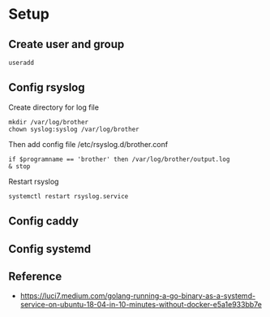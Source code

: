 # Setup
## Create user and group
```shell
useradd
```

## Config rsyslog
Create directory for log file
```shell
mkdir /var/log/brother
chown syslog:syslog /var/log/brother
```
Then add config file /etc/rsyslog.d/brother.conf
```shell
if $programname == 'brother' then /var/log/brother/output.log
& stop
```
Restart rsyslog
```shell
systemctl restart rsyslog.service
```

## Config caddy
## Config systemd

## Reference
- https://luci7.medium.com/golang-running-a-go-binary-as-a-systemd-service-on-ubuntu-18-04-in-10-minutes-without-docker-e5a1e933bb7e
